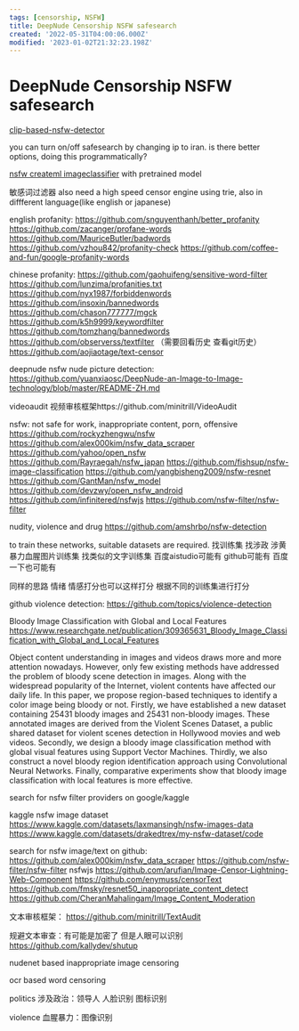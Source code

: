 ```yaml
---
tags: [censorship, NSFW]
title: DeepNude Censorship NSFW safesearch
created: '2022-05-31T04:00:06.000Z'
modified: '2023-01-02T21:32:23.198Z'
---
```


# DeepNude Censorship NSFW safesearch

[clip-based-nsfw-detector](https://github.com/LAION-AI/CLIP-based-NSFW-Detector)

you can turn on/off safesearch by changing ip to iran. is there better options, doing this programmatically?

[nsfw createml imageclassifier](https://github.com/anupamchugh/iowncode/tree/master/NSFWCreateMLImageClassifier/NSFWCreateMLImageClassifier) with pretrained model

敏感词过滤器 also need a high speed censor engine using trie, also in diffferent language(like english or japanese)

english profanity:
https://github.com/snguyenthanh/better_profanity
https://github.com/zacanger/profane-words
https://github.com/MauriceButler/badwords
https://github.com/vzhou842/profanity-check
https://github.com/coffee-and-fun/google-profanity-words

chinese profanity:
https://github.com/gaohuifeng/sensitive-word-filter
https://github.com/lunzima/profanities.txt
https://github.com/nyx1987/forbiddenwords
https://github.com/insoxin/bannedwords
https://github.com/chason777777/mgck
https://github.com/k5h9999/keywordfilter
https://github.com/tomzhang/bannedwords
https://github.com/observerss/textfilter （需要回看历史 查看git历史）
https://github.com/aojiaotage/text-censor

deepnude nsfw nude picture detection:
https://github.com/yuanxiaosc/DeepNude-an-Image-to-Image-technology/blob/master/README-ZH.md

videoaudit 视频审核框架https://github.com/minitrill/VideoAudit

nsfw: not safe for work, inappropriate content, porn, offensive
https://github.com/rockyzhengwu/nsfw
https://github.com/alex000kim/nsfw_data_scraper
https://github.com/yahoo/open_nsfw
https://github.com/Rayraegah/nsfw_japan
https://github.com/fishsup/nsfw-image-classification
https://github.com/yangbisheng2009/nsfw-resnet
https://github.com/GantMan/nsfw_model
https://github.com/devzwy/open_nsfw_android
https://github.com/infinitered/nsfwjs
https://github.com/nsfw-filter/nsfw-filter

nudity, violence and drug
https://github.com/amshrbo/nsfw-detection

to train these networks, suitable datasets are required.
找训练集 找涉政 涉黄 暴力血腥图片训练集 找类似的文字训练集 百度aistudio可能有 github可能有 百度一下也可能有

同样的思路 情绪 情感打分也可以这样打分 根据不同的训练集进行打分

github violence detection:
https://github.com/topics/violence-detection

Bloody Image Classification with Global and Local Features
https://www.researchgate.net/publication/309365631_Bloody_Image_Classification_with_Global_and_Local_Features

Object content understanding in images and videos draws more and more attention nowadays. However, only few existing methods have addressed the problem of bloody scene detection in images. Along with the widespread popularity of the Internet, violent contents have affected our daily life. In this paper, we propose region-based techniques to identify a color image being bloody or not. Firstly, we have established a new dataset containing 25431 bloody images and 25431 non-bloody images. These annotated images are derived from the Violent Scenes Dataset, a public shared dataset for violent scenes detection in Hollywood movies and web videos. Secondly, we design a bloody image classification method with global visual features using Support Vector Machines. Thirdly, we also construct a novel bloody region identification approach using Convolutional Neural Networks. Finally, comparative experiments show that bloody image classification with local features is more effective.

search for nsfw filter providers on google/kaggle

kaggle nsfw image dataset
https://www.kaggle.com/datasets/laxmansingh/nsfw-images-data
https://www.kaggle.com/datasets/drakedtrex/my-nsfw-dataset/code

search for nsfw image/text on github:
https://github.com/alex000kim/nsfw_data_scraper
https://github.com/nsfw-filter/nsfw-filter
nsfwjs
https://github.com/arufian/Image-Censor-Lightning-Web-Component
https://github.com/enymuss/censorText
https://github.com/fmsky/resnet50_inappropriate_content_detect
https://github.com/CheranMahalingam/Image_Content_Moderation

文本审核框架：
https://github.com/minitrill/TextAudit

规避文本审查：有可能是加密了 但是人眼可以识别
https://github.com/kallydev/shutup

nudenet based inappropriate image censoring

ocr based word censoring

politics
涉及政治：领导人 人脸识别 图标识别

violence 
血腥暴力：图像识别
